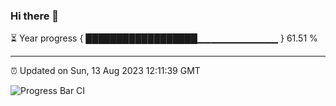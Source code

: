 ### Hi there 👋

⏳ Year progress { ██████████████████▁▁▁▁▁▁▁▁▁▁▁▁ } 61.51 %

---

⏰ Updated on Sun, 13 Aug 2023 12:11:39 GMT

![Progress Bar CI](https://github.com/Shyam-Makwana/GitHub-Actions-Demo/workflows/Progress%20Bar%20CI/badge.svg)
